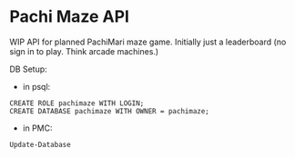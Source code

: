 # Pachi Maze API

WIP API for planned PachiMari maze game. Initially just a leaderboard (no sign in to play. Think arcade machines.)

DB Setup:
- in psql:
```
CREATE ROLE pachimaze WITH LOGIN;
CREATE DATABASE pachimaze WITH OWNER = pachimaze;
```
- in PMC:
```
Update-Database
```